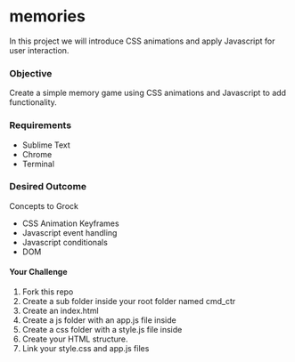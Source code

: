 # memories

In this project we will introduce CSS animations and apply Javascript for user interaction.

<h3>Objective</h3>
<p>Create a simple memory game using CSS animations and Javascript to add functionality.</p>

<h3>Requirements</h3>
<ul>
  <li>Sublime Text</li>
  <li>Chrome</li>
  <li>Terminal</li>
</ul>

<h3>Desired Outcome</h3>
<p>Concepts to Grock</p>
<ul>
  <li>CSS Animation Keyframes</li>
  <li>Javascript event handling</li>
  <li>Javascript conditionals</li>
  <li>DOM</li>
</ul>

<h4>Your Challenge</h4>
<ol>
  <li>Fork this repo</li>
  <li>Create a sub folder inside your root folder named cmd_ctr</li>
  <li>Create an index.html</li>
  <li>Create a js folder with an app.js file inside</li>
  <li>Create a css folder with a style.js file inside</li>
  <li>Create your HTML structure.</li>
  <li>Link your style.css and app.js files</li>
</ol>


